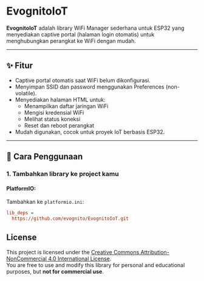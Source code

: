 # EvognitoIoT

**EvognitoIoT** adalah library WiFi Manager sederhana untuk ESP32 yang menyediakan captive portal (halaman login otomatis) untuk menghubungkan perangkat ke WiFi dengan mudah.

---

## ✨ Fitur

- Captive portal otomatis saat WiFi belum dikonfigurasi.
- Menyimpan SSID dan password menggunakan Preferences (non-volatile).
- Menyediakan halaman HTML untuk:
  - Menampilkan daftar jaringan WiFi
  - Mengisi kredensial WiFi
  - Melihat status koneksi
  - Reset dan reboot perangkat
- Mudah digunakan, cocok untuk proyek IoT berbasis ESP32.

---

## 🚀 Cara Penggunaan

### 1. Tambahkan library ke project kamu

#### PlatformIO:

Tambahkan ke `platformio.ini`:

```ini
lib_deps =
  https://github.com/evognito/EvognitoIoT.git
```

## License

This project is licensed under the [Creative Commons Attribution-NonCommercial 4.0 International License](https://creativecommons.org/licenses/by-nc/4.0/).  
You are free to use and modify this library for personal and educational purposes, but **not for commercial use**.
